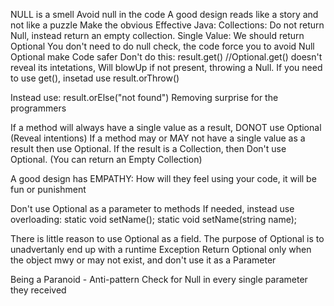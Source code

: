 NULL is a smell
Avoid null in the code
A good design reads like a story and not like a puzzle
Make the obvious
Effective Java: Collections: Do not return Null, instead return an empty collection.
Single Value: We should return Optional<T>
You don't need to do null check, the code force you to avoid Null
Optional make Code safer
Don't do this: result.get() //Optional.get() doesn't reveal its intetations, Will blowUp if not present, throwing a Null.
If you need to use get(), insetad use result.orThrow()

Instead use: result.orElse("not found")
Removing surprise for the programmers

If a method will always have a single value as a result, DONOT use Optional (Reveal intentions)
If a method may or MAY not have a single value as a result then use Optional.
If the result is a Collection, then Don't use Optional. (You can return an Empty Collection)

A good design has EMPATHY:
How will they feel using your code, it will be fun or punishment

Don't use Optional<T> as a parameter to methods
If needed, instead use overloading:
static void setName();
static void setName(string name);

There is little reason to use Optional as a field.
The purpose of Optional is to unadvertanly end up with a runtime Exception
Return Optional only when the object mwy or may not exist, and don't use it as a Parameter

Being a Paranoid - Anti-pattern
Check for Null in every single parameter they received
